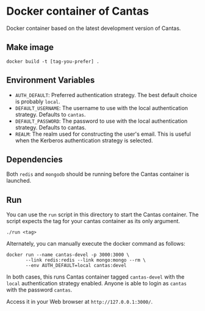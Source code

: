 # Docker container of Cantas

Docker container based on the latest development version of Cantas.

## Make image

    docker build -t [tag-you-prefer] .

## Environment Variables

- `AUTH_DEFAULT`: Preferred authentication strategy. The best default
  choice is probably `local`.
- `DEFAULT_USERNAME`: The username to use with the local authentication
  strategy. Defaults to `cantas`.
- `DEFAULT_PASSWORD`: The password to use with the local authentication
  strategy. Defaults to cantas.
- `REALM`: The realm used for constructing the user's email. This is useful
  when the Kerberos authentication strategy is selected.

## Dependencies

Both `redis` and `mongodb` should be running before the Cantas container is
launched.

## Run

You can use the `run` script in this directory to start the Cantas container.
The script expects the tag for your cantas container as its only argument.

    ./run <tag>

Alternately, you can manually execute the docker command as follows:

    docker run --name cantas-devel -p 3000:3000 \
           --link redis:redis --link mongo:mongo --rm \
           --env AUTH_DEFAULT=local cantas:devel

In both cases, this runs Cantas container tagged `cantas-devel` with the `local`
authentication strategy enabled. Anyone is able to login as `cantas` with the
password `cantas`.

Access it in your Web browser at `http://127.0.0.1:3000/`.
